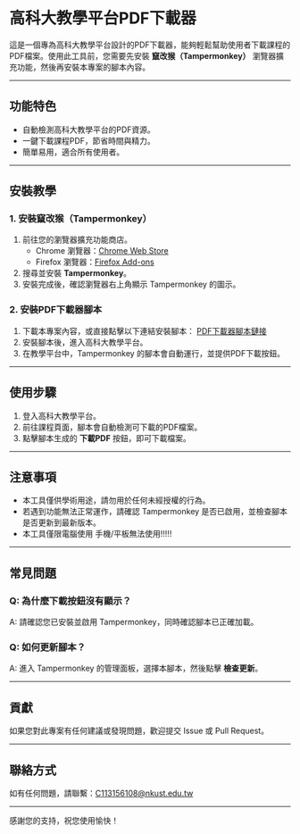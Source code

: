 # 高科大教學平台PDF下載器

這是一個專為高科大教學平台設計的PDF下載器，能夠輕鬆幫助使用者下載課程的PDF檔案。使用此工具前，您需要先安裝 **竄改猴（Tampermonkey）** 瀏覽器擴充功能，然後再安裝本專案的腳本內容。

---

## 功能特色
- 自動檢測高科大教學平台的PDF資源。
- 一鍵下載課程PDF，節省時間與精力。
- 簡單易用，適合所有使用者。

---

## 安裝教學

### 1. 安裝竄改猴（Tampermonkey）
1. 前往您的瀏覽器擴充功能商店。
   - Chrome 瀏覽器：[Chrome Web Store](https://chrome.google.com/webstore)
   - Firefox 瀏覽器：[Firefox Add-ons](https://addons.mozilla.org)
2. 搜尋並安裝 **Tampermonkey**。
3. 安裝完成後，確認瀏覽器右上角顯示 Tampermonkey 的圖示。

### 2. 安裝PDF下載器腳本
1. 下載本專案內容，或直接點擊以下連結安裝腳本：
   [PDF下載器腳本鏈接](#)
2. 安裝腳本後，進入高科大教學平台。
3. 在教學平台中，Tampermonkey 的腳本會自動運行，並提供PDF下載按鈕。

---

## 使用步驟
1. 登入高科大教學平台。
2. 前往課程頁面，腳本會自動檢測可下載的PDF檔案。
3. 點擊腳本生成的 **下載PDF** 按鈕，即可下載檔案。

---

## 注意事項
- 本工具僅供學術用途，請勿用於任何未經授權的行為。
- 若遇到功能無法正常運作，請確認 Tampermonkey 是否已啟用，並檢查腳本是否更新到最新版本。
- 本工具僅限電腦使用 手機/平板無法使用!!!!!

---

## 常見問題
### Q: 為什麼下載按鈕沒有顯示？
A: 請確認您已安裝並啟用 Tampermonkey，同時確認腳本已正確加載。

### Q: 如何更新腳本？
A: 進入 Tampermonkey 的管理面板，選擇本腳本，然後點擊 **檢查更新**。

---

## 貢獻
如果您對此專案有任何建議或發現問題，歡迎提交 Issue 或 Pull Request。

---

## 聯絡方式
如有任何問題，請聯繫：C113156108@nkust.edu.tw

---

感謝您的支持，祝您使用愉快！
